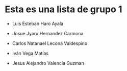 # Esta es una lista de grupo 1

* Luis Esteban Haro Ayala
* Josue Jyaru Hernandez Carmona
* Carlos Natanael Lecona Valdespino
* Iván Vega Matías

* Jesus Alejandro Valencia Guzman